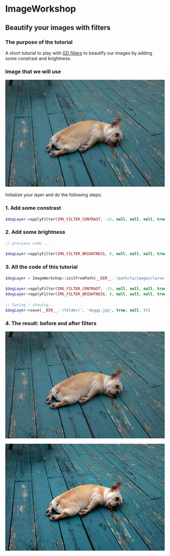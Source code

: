 # ImageWorkshop

## Beautify your images with filters

### The purpose of the tutorial

A short tutorial to play with [GD filters](http://php.net/manual/en/function.imagefilter.php) to beautify our images by adding some constrast and brightness.

### Image that we will use

![Images that we will used](img/filters/xlarva-dog.jpg)

Initialize your layer and do the following steps:

### 1. Add some constrast

```php
$dogLayer->applyFilter(IMG_FILTER_CONTRAST, -15, null, null, null, true);
```

### 2. Add some brightness

```php
// previous code ...

$dogLayer->applyFilter(IMG_FILTER_BRIGHTNESS, 8, null, null, null, true);
```

### 3. All the code of this tutorial

```php
$dogLayer = ImageWorkshop::initFromPath(__DIR__.'/path/to/images/larve-dog.jpg');

$dogLayer->applyFilter(IMG_FILTER_CONTRAST, -15, null, null, null, true); // constrast
$dogLayer->applyFilter(IMG_FILTER_BRIGHTNESS, 8, null, null, null, true); // brightness

// Saving / showing...
$dogLayer->save(__DIR__.'/folder/', 'doggy.jpg', true, null, 95)
```

### 4. The result: before and after filters

![Images that we will used](img/filters/xlarva-dog.jpg)

![The result](img/filters/xresult.jpg)
